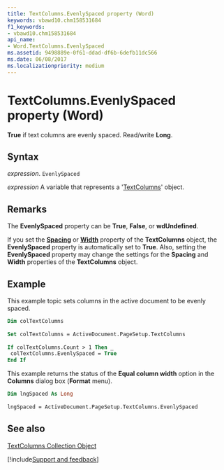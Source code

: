 ```yaml
---
title: TextColumns.EvenlySpaced property (Word)
keywords: vbawd10.chm158531684
f1_keywords:
- vbawd10.chm158531684
api_name:
- Word.TextColumns.EvenlySpaced
ms.assetid: 9498889e-0f61-ddad-df6b-6defb11dc566
ms.date: 06/08/2017
ms.localizationpriority: medium
---
```



# TextColumns.EvenlySpaced property (Word)

 **True** if text columns are evenly spaced. Read/write **Long**.


## Syntax

_expression_. `EvenlySpaced`

_expression_ A variable that represents a '[TextColumns](Word(textcolumns).md)' object.


## Remarks

The **EvenlySpaced** property can be **True**, **False**, or **wdUndefined**.

If you set the **[Spacing](Word.TextColumns.Spacing.md)** or **[Width](Word.TextColumns.Width.md)** property of the **TextColumns** object, the **EvenlySpaced** property is automatically set to **True**. Also, setting the **EvenlySpaced** property may change the settings for the **Spacing** and **Width** properties of the **TextColumns** object.


## Example

This example topic sets columns in the active document to be evenly spaced.


```vb
Dim colTextColumns 
 
Set colTextColumns = ActiveDocument.PageSetup.TextColumns 
 
If colTextColumns.Count > 1 Then _ 
 colTextColumns.EvenlySpaced = True 
End If
```

This example returns the status of the **Equal column width** option in the **Columns** dialog box (**Format** menu).




```vb
Dim lngSpaced As Long 
 
lngSpaced = ActiveDocument.PageSetup.TextColumns.EvenlySpaced
```


## See also


[TextColumns Collection Object](Word(textcolumns).md)

[!include[Support and feedback](~/includes/feedback-boilerplate.md)]